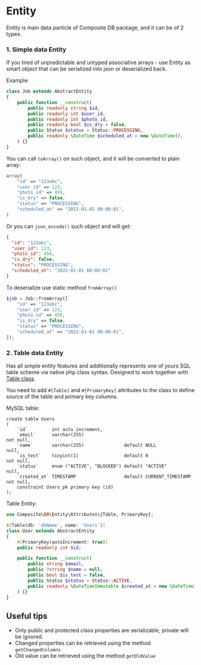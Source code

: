 # Entity
Entity is main data particle of Composite DB package, and it can be of 2 types.

### 1. Simple data Entity
If you tired of unpredictable and untyped associative arrays - use Entity as smart object that can be serialized into
json or deserialized back.

Example:
```php
class Job extends AbstractEntity
{
    public function __construct(
        public readonly string $id,
        public readonly int $user_id,
        public readonly int $photo_id,
        public readonly bool $is_dry = false,
        public Status $status = Status::PROCESSING,
        public readonly \DateTime $scheduled_at = new \DateTime(),
    ) {}
}
```

You can call `toArray()` on such object, and it will be converted to plain array:
```php
array(
    "id" => "123abc",
    "user_id" => 123,
    "photo_id" => 456,
    "is_dry" => false,
    "status" => "PROCESSING",
    "scheduled_at" => "2022-01-01 00:00:01",
)
```

Or you can `json_encode()` such object and will get:

```json
{
  "id": "123abc",
  "user_id": 123,
  "photo_id": 456,
  "is_dry": false,
  "status": "PROCESSING",
  "scheduled_at": "2022-01-01 00:00:01"
}
```

To deserialize use static method `fromArray()`
```php
$job = Job::fromArray([
    "id" => "123abc",
    "user_id" => 123,
    "photo_id" => 456,
    "is_dry" => false,
    "status" => "PROCESSING",
    "scheduled_at" => "2022-01-01 00:00:01",
]);
```

### 2. Table data Entity
Has all simple entity features and additionally represents one of yours SQL table scheme via native php class 
syntax. Designed to work together with [Table class](table.md).

You need to add `#[Table]` and `#[PrimaryKey]` attributes to the class to define source of the table and primary 
key columns.

MySQL table:
```mysql
create table Users
(
    `id`         int auto_increment,
    `email`      varchar(255)                                         not null,
    `name`       varchar(255)               default NULL              null,
    `is_test`    tinyint(1)                 default 0                 not null,
    `status`     enum ("ACTIVE", "BLOCKED") default "ACTIVE"          null,
    `created_at` TIMESTAMP                  default CURRENT_TIMESTAMP not null,
    constraint Users_pk primary key (id)
);
```
Table Entity:
```php
use Composite\DB\Entity\Attributes\{Table, PrimaryKey};

#[Table(db: 'dbName', name: 'Users')]
class User extends AbstractEntity
{
    #[PrimaryKey(autoIncrement: true)]
    public readonly int $id;

    public function __construct(
        public string $email,
        public ?string $name = null,
        public bool $is_test = false,
        public Status $status = Status::ACTIVE,
        public readonly \DateTimeImmutable $created_at = new \DateTimeImmutable(),
    ) {}
}
```

## Useful tips

* Only public and protected class properties are serializable, private will be ignored.
* Changed properties can be retrieved using the method `getChangedColumns`
* Old value can be retrieved using the method `getOldValue`
